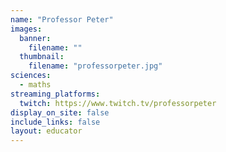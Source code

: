 ```yaml
---
name: "Professor Peter"
images:
  banner:
    filename: ""
  thumbnail:
    filename: "professorpeter.jpg"
sciences:
  - maths
streaming_platforms:
  twitch: https://www.twitch.tv/professorpeter
display_on_site: false
include_links: false
layout: educator
---
```

